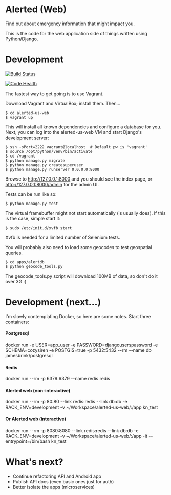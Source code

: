 # Alerted (Web)

Find out about emergency information that might impact you.

This is the code for the web application side of things written using Python/Django.

# Development

[![Build Status](https://snap-ci.com/nnEwcVUmv5bLOCY7LCABqQnAO-r01AAfNm7lO1lPMTc/build_image)](https://snap-ci.com/kelvinn/alerted-us-web/branch/master)

[![Code Health](https://landscape.io/github/kelvinn/alerted-us-web/master/landscape.png)](https://landscape.io/github/kelvinn/alerted-us-web/master)

The fastest way to get going is to use Vagrant.

Download Vagrant and VirtualBox; install them. Then...

    $ cd alerted-us-web
    $ vagrant up

This will install all known dependencies and configure a database for you. Next, you can
log into the alerted-us-web VM and start Django's development server:

    $ ssh -oPort=2222 vagrant@localhost  # Default pw is 'vagrant'
    $ source /opt/python/venv/bin/activate
    $ cd /vagrant
    $ python manage.py migrate
    $ python manage.py createsuperuser
    $ python manage.py runserver 0.0.0.0:8000

Browse to http://127.0.0.1:8000 and you should see the index page, or http://127.0.0.1:8000/admin for the admin UI.

Tests can be run like so:

    $ python manage.py test

The virtual framebuffer might not start automatically (is usually does). If this is the case, simple start it:

    $ sudo /etc/init.d/xvfb start

Xvfb is needed for a limited number of Selenium tests.

You will probably also need to load some geocodes to test geospatial queries.

    $ cd apps/alertdb
    $ python geocode_tools.py

The geocode_tools.py script will download 100MB of data, so don't do it over 3G :)

# Development (next...)

I'm slowly contemplating Docker, so here are some notes. Start three containers:

#### Postgresql
docker run -e USER=app_user -e PASSWORD=djangouserspassword -e SCHEMA=cozysiren -e POSTGIS=true -p 5432:5432 --rm --name db jamesbrink/postgresql

#### Redis
docker run --rm -p 6379:6379 --name redis redis

#### Alerted web (non-interactive)

docker run --rm -p 80:80 --link redis:redis --link db:db -e RACK_ENV=development -v ~/Workspace/alerted-us-web/:/app kn_test

#### Or Alerted web (interactive)

docker run --rm -p 8080:8080 --link redis:redis --link db:db -e RACK_ENV=development -v ~/Workspace/alerted-us-web/:/app -it --entrypoint=/bin/bash kn_test

# What's next?

+ Continue refactoring API and Android app
+ Publish API docs (even basic ones just for auth)
+ Better isolate the apps (microservices)
